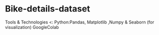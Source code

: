 # Bike-details-dataset
Tools &amp; Technologies &lt;: Python:Pandas, Matplotlib ,Numpy &amp; Seaborn (for visualization) GoogleColab
